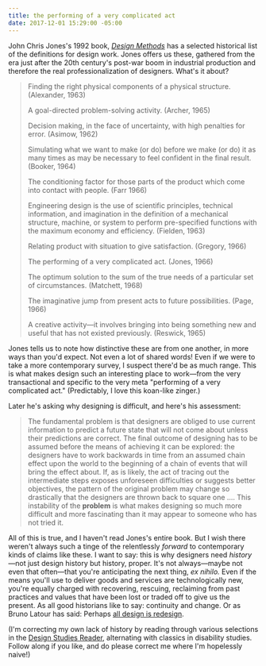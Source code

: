 ```yaml
---
title: the performing of a very complicated act
date: 2017-12-01 15:29:00 -05:00
---
```


John Chris Jones's 1992 book, *[Design Methods](http://www.wiley.com/WileyCDA/WileyTitle/productCd-0471284963.html)* has a selected historical list of the definitions for design work. Jones offers us these, gathered from the era just after the 20th century's post-war boom in industrial production and therefore the real professionalization of designers. What's it about?

>Finding the right physical components of a physical structure. (Alexander, 1963)
>
>A goal-directed problem-solving activity. (Archer, 1965)
>
>Decision making, in the face of uncertainty, with high penalties for error. (Asimow, 1962)
>
>Simulating what we want to make (or do) before we make (or do) it as many times as may be necessary to feel confident in the final result. (Booker, 1964)
>
>The conditioning factor for those parts of the product which come into contact with people. (Farr 1966)
>
>Engineering design is the use of scientific principles, technical information, and imagination in the definition of a mechanical structure, machine, or system to perform pre-specified functions with the maximum economy and efficiency. (Fielden, 1963)
>
>Relating product with situation to give satisfaction. (Gregory, 1966)
>
>The performing of a very complicated act. (Jones, 1966)
>
>The optimum solution to the sum of the true needs of a particular set of circumstances. (Matchett, 1968)
>
>The imaginative jump from present acts to future possibilities. (Page, 1966)
>
>A creative activity—it involves bringing into being something new and useful that has not existed previously. (Reswick, 1965)

Jones tells us to note how distinctive these are from one another, in more ways than you'd expect. Not even a lot of shared words! Even if we were to take a more contemporary survey, I suspect there'd be as much range. This is what makes design such an interesting place to work—from the very transactional and specific to the very meta "performing of a very complicated act." (Predictably, I love this koan-like zinger.)

Later he's asking why designing is difficult, and here's his assessment:

>The fundamental problem is that designers are obliged to use current information to predict a future state that will not come about unless their predictions are correct. The final outcome of designing has to be assumed before the means of achieving it can be explored: the designers have to work backwards in time from an assumed chain effect upon the world to the beginning of a chain of events that will bring the effect about. If, as is likely, the act of tracing out the intermediate steps exposes unforeseen difficulties or suggests better objectives, the pattern of the original problem may change so drastically that the designers are thrown back to square one .... This instability of the **problem** is what makes designing so much more difficult and more fascinating than it may appear to someone who has not tried it.

All of this is true, and I haven't read Jones's entire book. But I wish there weren't always such a tinge of the relentlessly *forward* to contemporary kinds of claims like these. I want to say: this is why designers need *history*—not just design history but history, proper. It's not always—maybe not even that often—that you're anticipating the next thing, *ex nihilo.* Even if the means you'll use to deliver goods and services are technologically new, you're equally charged with recovering, rescuing, reclaiming from past practices and values that have been lost or traded off to give us the present. As all good historians like to say: continuity and change. Or as Bruno Latour has said: Perhaps [all design is redesign](http://www.bruno-latour.fr/sites/default/files/112-DESIGN-CORNWALL-GB.pdf).

(I'm correcting my own lack of history by reading through various selections in the [Design Studies Reader](https://www.bloomsbury.com/us/design-studies-9781847882363/), alternating with classics in disability studies. Follow along if you like, and do please correct me where I'm hopelessly naive!)